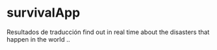 # survivalApp
Resultados de traducción find out in real time about the disasters that happen in the world 
..

